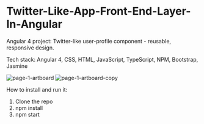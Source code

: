 # Twitter-Like-App-Front-End-Layer-In-Angular
Angular 4 project: Twitter-like user-profile component - reusable, responsive design.

Tech stack:
Angular 4, CSS, HTML, JavaScript, TypeScript, NPM, Bootstrap, Jasmine

![page-1-artboard](https://user-images.githubusercontent.com/17829904/31624632-a4372a06-b2a3-11e7-8bde-edf7b19fecf4.png)
![page-1-artboard-copy](https://user-images.githubusercontent.com/17829904/31624633-a45b39fa-b2a3-11e7-94b2-6ab3e7b4b68d.png)

How to install and run it:
1) Clone the repo
2) npm install
3) npm start
